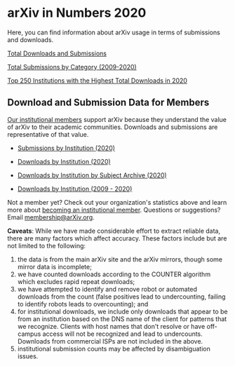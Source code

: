 # arXiv in Numbers 2020

Here, you can find information about arXiv usage in terms of submissions and downloads.

[Total Downloads and Submissions](/stats/main)

[Total Submissions by Category (2009-2020)](submission_category_by_year)

[Top 250 Institutions with the Highest Total Downloads in 2020](2020_downloads_top_250_institutions)


## Download and Submission Data for Members

[Our institutional members](/about/ourmembers) support arXiv because they understand the value of arXiv to their academic communities. Downloads and submissions are representative of that value.

* [Submissions by Institution (2020)](2020_institution_submissions)
 
* [Downloads by Institution (2020)](2020_institution_downloads)

* [Downloads by Institution by Subject Archive (2020)](2020_institution_downloads_by_archive)

* [Downloads by Institution (2009 - 2020)](2020_institution_downloads_by_year)


Not a member yet? Check out your organization's statistics above and learn more about [becoming an institutional member](/about/membership). Questions or suggestions? Email [membership@arXiv.org](Mailto:membership@arXiv.org).


**Caveats**: While we have made considerable effort to extract reliable data, there are many factors which affect accuracy. These factors include but are not limited to the following:
1) the data is from the main arXiv site and the arXiv mirrors, though some mirror data is incomplete;
2) we have counted downloads according to the COUNTER algorithm which excludes rapid repeat downloads;
3) we have attempted to identify and remove robot or automated downloads from the count (false positives lead to undercounting, failing to identify robots leads to overcounting); and
4) for institutional downloads, we include only downloads that appear to be from an institution based on the DNS name of the client for patterns that we recognize. Clients with host names that don't resolve or have off-campus access will not be recognized and lead to undercounts. Downloads from commercial ISPs are not included in the above.
5) institutional submission counts may be affected by disambiguation issues.
